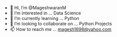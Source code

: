 - 👋 Hi, I’m @MageshwaranM
- 👀 I’m interested in ... Data Science
- 🌱 I’m currently learning ... Python
- 💞️ I’m looking to collaborate on ... Python Projects
- 📫 How to reach me ... magesh1698@yahoo.com

<!---
MageshwaranM/MageshwaranM is a ✨ special ✨ repository because its `README.md` (this file) appears on your GitHub profile.
You can click the Preview link to take a look at your changes.
--->

